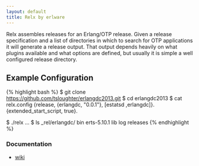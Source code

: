 ```yaml
---
layout: default
title: Relx by erlware
---
```


Relx assembles releases for an Erlang/OTP release. Given a release specification and a list of directories in which to search for OTP applications it will generate a release output. That output depends heavily on what plugins available and what options are defined, but usually it is simple a well configured release directory.

## Example Configuration

{% highlight bash %}
$ git clone https://github.com/tsloughter/erlangdc2013.git
$ cd erlangdc2013
$ cat relx.config
{release, {erlangdc, "0.0.1"},
 [estatsd
 ,erlangdc]}.
{extended_start_script, true}.

$ ./relx
...
$ ls _rel/erlangdc/
bin  erts-5.10.1  lib  log  releases
{% endhighlight %}

### Documentation

* [wiki](http://github.com/erlware/relx/wiki)
